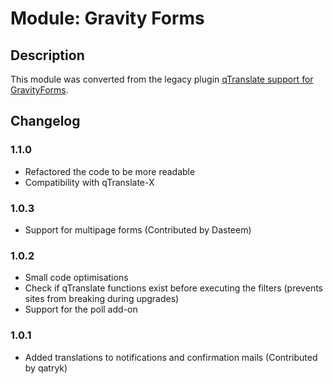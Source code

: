 # Module: Gravity Forms

## Description

This module was converted from the legacy plugin [qTranslate support for GravityForms](https://github.com/wp-plugins/qtranslate-support-for-gravityforms).

## Changelog

### 1.1.0
* Refactored the code to be more readable
* Compatibility with qTranslate-X

### 1.0.3
* Support for multipage forms (Contributed by Dasteem)

### 1.0.2
* Small code optimisations
* Check if qTranslate functions exist before executing the filters (prevents sites from breaking during upgrades)
* Support for the poll add-on

### 1.0.1
* Added translations to notifications and confirmation mails (Contributed by qatryk)
